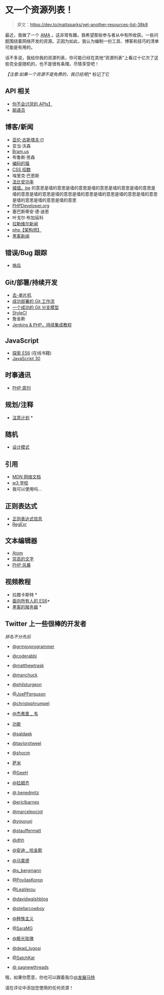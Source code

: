 # 又一个资源列表！

> 原文：<https://dev.to/mattsparks/yet-another-resources-list-38k8>

最近，我做了一个 [AMA](https://dev.to/mattsparks/i-ve-been-coding-for-20-years-ask-me-anything-4l54) 。这非常有趣，我希望那些参与者从中有所收获。一些问题围绕着网络开发的资源。正因为如此，我认为编制一份工具、博客和技巧的清单可能是有用的。

话不多说，我给你我的资源列表，你可能已经在其他“资源列表”上看过十亿次了这些完全是随机的，也不是很有条理。尽情享受吧！

*【注意:如果一个资源不是免费的，我已经用*]* 标记了它

## API 相关

*   [你不会讨厌的 APIs】](https://apisyouwonthate.com/)
*   [邮递员](https://www.getpostman.com/)

## 博客/新闻

*   [亚伦·古斯塔夫·t1](https://www.aaron-gustafson.com/)
*   亚当·沃森
*   [Bram.us](https://bram.us)
*   布鲁斯·劳森
*   [编码的猫](https://catswhocode.com/)
*   [CSS 招数](https://css-tricks.com/)
*   埃里克·巴恩斯
*   [法比安功率](http://fabien.potencier.org/)
*   [城墙。be](https://murze.be/) 的意思是墙的意思是墙的意思是墙的意思是墙的意思是墙的意思是墙的意思是墙的意思是墙的意思是墙的意思是墙的意思是墙的意思是墙的意思是墙的意思是墙的意思是墙的意思
*   [PHPDeveloper.org](https://phpdeveloper.org)
*   塞巴斯蒂安·德·迪恩
*   叶戈尔·布加延科
*   [拉勒维尔新闻](https://laravelnews.com)
*   [php【架构师】](https://www.phparch.com/)
*   [黑客新闻](https://news.ycombinator.com/)

## 错误/Bug 跟踪

*   [哨兵](https://sentry.io/welcome/)

## Git/部署/持续开发

*   [去-单片机](https://git-scm.com/)
*   [成功部署的 Git 工作流](https://bocoup.com/blog/git-workflows-for-successful-deployment)
*   [一个成功的 Git 分支模型](https://nvie.com/posts/a-successful-git-branching-model/)
*   [StyleCI](https://styleci.io/)
*   詹金斯
*   [Jenkins & PHP，持续集成教程](https://modess.io/jenkins-php/)

## JavaScript

*   [探索 ES6](http://exploringjs.com/es6/) (在线书籍)
*   [JavaScript 30](https://javascript30.com/)

## 时事通讯

*   [PHP 周刊](http://www.phpweekly.com/)

## 规划/注释

*   [注意计划](https://noteplan.co/) *

## 随机

*   [设计模式](https://sourcemaking.com/design_patterns)

## 引用

*   [MDN 网络文档](https://developer.mozilla.org/en-US/)
*   [w3 学校](https://www.w3schools.com/)
*   我可以使用吗...

## 正则表达式

*   [正则表达式信息](https://www.regular-expressions.info/)
*   [RegExr](https://regexr.com/)

## 文本编辑器

*   [Atom](https://atom.io/)
*   [崇高的文字](https://www.sublimetext.com/)
*   [PHP 风暴](https://www.jetbrains.com/phpstorm/)

## 视频教程

*   拉腊卡斯特 *
*   [面向所有人的 ES6](https://es6.io/)*
*   [黑客的服务器](https://serversforhackers.com/) *

## Twitter 上一些很棒的开发者

*排名不分先后*

*   [@grmpyprogrammer](https://twitter.com/grmpyprogrammer)
*   [@coderabbi](https://twitter.com/coderabbi)
*   [@matthewtrask](https://twitter.com/matthewtrask)
*   [@manchuck](https://twitter.com/manchuck)
*   [@philsturgeon](https://twitter.com/philsturgeon)
*   [@JoePFerguson](https://twitter.com/JoePFerguson)
*   [@christophrumpel](https://twitter.com/christophrumpel)
*   [@杰弗里 _ 韦](https://twitter.com/jeffrey_way)
*   [功能](https://twitter.com/funkatron)
*   [@saldaek](https://twitter.com/saldaek)
*   [@taylorotweel](https://twitter.com/taylorotweel)
*   [@shocm](https://twitter.com/shocm)
*   [萨米](https://twitter.com/SammyK)
*   [@GeeH](https://twitter.com/GeeH)

*   [@拉姆齐](https://twitter.com/ramsey)
*   [@ benedmitz](https://twitter.com/benedmunds)
*   [@ericlbarnes](https://twitter.com/ericlbarnes)
*   [@marcelpociot](https://twitter.com/marcelpociot)
*   [@youyuxi](https://twitter.com/youyuxi)
*   [@stauffermatt](https://twitter.com/stauffermatt)
*   [@dhh](https://twitter.com/dhh)

*   [@安迪 _ 哈金斯](https://twitter.com/andy_huggins)
*   [@马蒙德](https://twitter.com/mamund)
*   [@s_bergmann](https://twitter.com/s_bergmann)
*   [@PovilasKorop](https://twitter.com/PovilasKorop)

*   [@LeaVerou](https://twitter.com/LeaVerou)
*   [@davidwalshblog](https://twitter.com/davidwalshblog)
*   [@stellarcowboy](https://twitter.com/stellarcowboy)
*   [@种族主义](https://twitter.com/rasmus)
*   [@SaraMG](https://twitter.com/SaraMG)
*   [@极光玫瑰](https://twitter.com/auroraosrose)

*   [@dead_lugosi](https://twitter.com/dead_lugosi)
*   [@SatchKat](https://twitter.com/SatchKat)
*   [@ sagnewthreads](https://twitter.com/SagnewShreds)

哦，如果你愿意，你也可以跟着我🙃[@发展马特](https://twitter.com/DevelopmentMatt)

请在评论中添加您使用的任何资源！